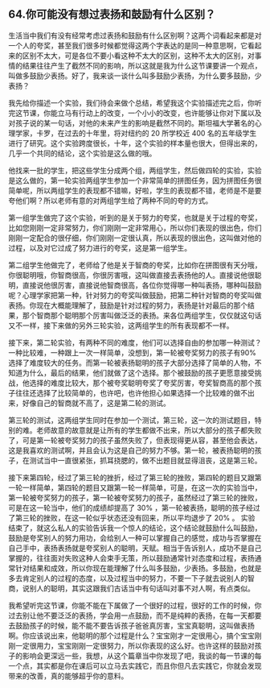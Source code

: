 ## 64.你可能没有想过表扬和鼓励有什么区别？
生活当中我们有没有经常考虑过表扬和鼓励有什么区别啊？这两个词看起来都是对一个人的夸奖，甚至我们很多时候都觉得这两个字表达的是同一种意思啊，它看起来的区别不太大，可是各位不要小看这种不太大的区别，这种不太大的区别，对事情的结果往往产生了截然不同的影响，所以这就是我为什么这节课要讲一个观点，叫做多鼓励少表扬。好了，我来谈一谈什么叫多鼓励少表扬，为什么要多鼓励，少表扬？


我先给你描述一个实验，我们待会来做个总结，希望我这个实验描述完之后，你听完这节课，你能立马有行动上的改变，一个小小的改变，也许能够让你对下属以及对孩子说的某一句话，对他的未来产生的影响是截然不同的。斯坦福大学著名的心理学家，卡罗，在过去的十年里，将对纽约的 20 所学校近 400 名的五年级学生进行了研究。这个实验跨度很长，十年，这个实验的样本量也很大，但得出来的，几乎一个共同的结论，这个实验是这么做的哦。


他找来一批的学生，把这些学生分成两个组，两组学生，然后做四轮的实验，实验是这么做的，第一轮实验两组学生参加一个非常简单的拼图任务，因为拼图任务很简单呢，所以两组学生的表现都不错嘛，好啦，学生的表现都不错，老师是不是要夸他们啊？所以老师有意的对两组学生给了两种不同的夸的方式。


第一组学生做完了这个实验，听到的是关于努力的夸奖，也就是关于过程的夸奖，比如您刚刚一定非常努力，你们刚刚一定非常用心，所以你们表现的很出色，你们刚刚一定配合的很仔细，你们刚刚一定很认真，所以表现的很出色，这叫做对他的过程，以及对它过成了努力进行的夸奖，这是第一组学生。


第二组学生他做完了，老师给了他是关于智商的夸奖，比如你在拼图很有天分哦，你很聪明哦，你智商很高，你很厉害哦，这叫做直接去表扬他的人。直接说他很聪明，直接说他很厉害，直接说他智商很高，各位你觉得哪一种叫表扬，哪种叫鼓励呢？心理学家把第一种，针对努力的夸奖叫做鼓励，把第二种针对智商的夸奖叫做表扬。你现在大概能理解了，鼓励是针对过程的努力，表扬是针对最后的那个结果，那个智商那个聪明那个厉害叫做泛泛的表扬。来各位两组学生，仅仅就这句话又不一样，接下来做的另外三轮实验，这两组学生的所有表现都不一样。


接下来，第二轮实验，有两种不同的难度，他们可以选择自由的参加哪一种测试？一种比较难，一种跟上一次一样简单，没想到，第一轮被夸奖努力的孩子有90%选择了难度较大的任务。而第一轮被表扬聪明的孩子大部分选择了简单的人物，不知道为什么，最后的结果，他们就做了这个选择。那个被鼓励的孩子更愿意接受挑战，他选择的难度比较大，那个被夸奖聪明夸奖了夸奖厉害，夸奖智商高的那个孩子往往还选择了比较简单的，也许吧，也许他担心如果选择一个比较难的做不出来，好像自己的智商就不高了，这是第二轮的测试。


第三轮的测试，这两组学生同时在参加一个测试，第三轮，这一次的测试题目，特别的难。老师故意的故意就是让所有的学生都做不出来，所以大部分的孩子都失败了，可是第一轮被夸奖努力的孩子虽然失败了，但表现得更从容，甚至他会表达，这是我喜欢的测试啊，并且会认为这是自己的努力不够。第一轮，被表扬聪明的孩子，在测试当中一直很紧张，抓耳挠腮的，做不出题目就显得沮丧，这是第三轮。


接下来第四轮，经过了第三轮的挫折，经过了第三轮的挫败，第四轮的题目又跟第一轮一样简单，第四轮的题目又跟第一轮一样简单，可是，在这一次的实验当中，第一轮被夸奖努力的孩子，第一轮被夸奖努力的孩子，虽然经过了第三轮的挫败，可是在这一轮当中，他们的成绩却提高了 30% ，第一轮被表扬，聪明的孩子经过了第三轮的挫败，在这一轮似乎状态还没有回来，所以平均退步了 20% 。
实验结束了，就这么私人的实验告诉我一个惊人的结论，这个结论就鼓励什么叫鼓励，鼓励是夸奖别人的努力用功，会给别人一种可以掌握自己的感觉，成功与否掌握在自己手中，表扬表扬就是夸奖别人的聪明，天赋。相当于告诉别人，成功不是自己掌握的，往往面对失败这种人会束手无策，所以鼓励通常针对态度和过程，表扬通常针对结果和成效，所以你现在能理解了什么叫多鼓励，少表扬。多鼓励，也就是多去肯定别人的过程的态度，以及过程当中的努力，不要一下子就去说别人的智商，说别人的聪明，其实这跟我们古话当中有句话叫对事不对人啊，有点类似。


我希望听完这节课，你能不能在下属做了一个很好的过程，很好的工作的时候，你过去别让他不要泛泛的表扬，学会用一点鼓励，而不是纯粹的表扬，在每一天都要去鼓励孩子的时候，能不能不要告诉孩子爸爸真厉害，宝宝真聪明，这叫做表扬啊。你应该说出来，他聪明的那个过程是什么？宝宝刚才一定很用心，搞个宝宝刚刚一定很用力，宝宝刚刚一定很努力，所以你表现的这么好。也许这样的鼓励对孩子的影响会更深远一些，我想，从这个篇章当中你发现了吧，我谈的每一节课的每一个点，其实都是你在课后可以立马去实践它，而且你但凡去实践它，你就会发现带来的改善，真的能够超乎你的意料。

